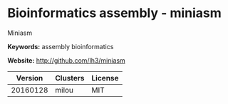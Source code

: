 # Bioinformatics assembly - miniasm

Miniasm

**Keywords:** assembly bioinformatics

**Website:** <http://github.com/lh3/miniasm>

| Version | Clusters | License |
| ------- | -------- | ------- |
| 20160128 | milou | MIT |
